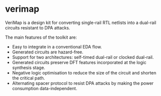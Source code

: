# verimap

VeriMap is a design kit for converting single-rail RTL netlists into a dual-rail circuits resistant to DPA attacks.

The main features of the toolkit are:

* Easy to integrate in a conventional EDA flow.
* Generated circuits are hazard-free.
* Support for two architectures: self-timed dual-rail or clocked dual-rail.
* Generated circuits preserve DFT features incorporated at the logic synthesis stage.
* Negative logic optimisation to reduce the size of the circuit and shorten the critical path.
* Alternating spacer protocol to resist DPA attacks by making the power consumption data-independent.
